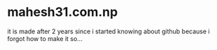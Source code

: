 # mahesh31.com.np
it is made after 2 years since i started knowing about github because i forgot how to make it so...
